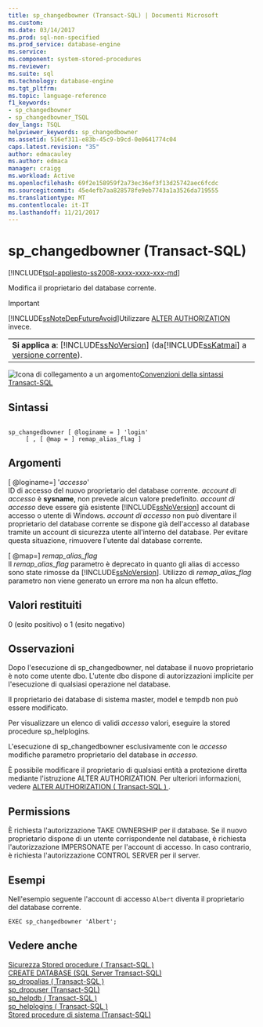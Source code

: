 ```yaml
---
title: sp_changedbowner (Transact-SQL) | Documenti Microsoft
ms.custom: 
ms.date: 03/14/2017
ms.prod: sql-non-specified
ms.prod_service: database-engine
ms.service: 
ms.component: system-stored-procedures
ms.reviewer: 
ms.suite: sql
ms.technology: database-engine
ms.tgt_pltfrm: 
ms.topic: language-reference
f1_keywords:
- sp_changedbowner
- sp_changedbowner_TSQL
dev_langs: TSQL
helpviewer_keywords: sp_changedbowner
ms.assetid: 516ef311-e83b-45c9-b9cd-0e0641774c04
caps.latest.revision: "35"
author: edmacauley
ms.author: edmaca
manager: craigg
ms.workload: Active
ms.openlocfilehash: 69f2e158959f2a73ec36ef3f13d25742aec6fcdc
ms.sourcegitcommit: 45e4efb7aa828578fe9eb7743a1a3526da719555
ms.translationtype: MT
ms.contentlocale: it-IT
ms.lasthandoff: 11/21/2017
---
```

# <a name="spchangedbowner-transact-sql"></a>sp_changedbowner (Transact-SQL)
[!INCLUDE[tsql-appliesto-ss2008-xxxx-xxxx-xxx-md](../../includes/tsql-appliesto-ss2008-xxxx-xxxx-xxx-md.md)]

  Modifica il proprietario del database corrente.  
  
> [!IMPORTANT]  
>  [!INCLUDE[ssNoteDepFutureAvoid](../../includes/ssnotedepfutureavoid-md.md)]Utilizzare [ALTER AUTHORIZATION](../../t-sql/statements/alter-authorization-transact-sql.md) invece.  
  
||  
|-|  
|**Si applica a**: [!INCLUDE[ssNoVersion](../../includes/ssnoversion-md.md)] (da[!INCLUDE[ssKatmai](../../includes/sskatmai-md.md)] a [versione corrente](http://go.microsoft.com/fwlink/p/?LinkId=299658)).|  
  
 ![Icona di collegamento a un argomento](../../database-engine/configure-windows/media/topic-link.gif "Icona di collegamento a un argomento")[Convenzioni della sintassi Transact-SQL](../../t-sql/language-elements/transact-sql-syntax-conventions-transact-sql.md)  
  
## <a name="syntax"></a>Sintassi  
  
```  
  
sp_changedbowner [ @loginame = ] 'login'  
     [ , [ @map = ] remap_alias_flag ]  
```  
  
## <a name="arguments"></a>Argomenti  
 [ @loginame=] '*accesso*'  
 ID di accesso del nuovo proprietario del database corrente. *account di accesso* è **sysname**, non prevede alcun valore predefinito. *account di accesso* deve essere già esistente [!INCLUDE[ssNoVersion](../../includes/ssnoversion-md.md)] account di accesso o utente di Windows. *account di accesso* non può diventare il proprietario del database corrente se dispone già dell'accesso al database tramite un account di sicurezza utente all'interno del database. Per evitare questa situazione, rimuovere l'utente dal database corrente.  
  
 [ @map=] *remap_alias_flag*  
 Il *remap_alias_flag* parametro è deprecato in quanto gli alias di accesso sono state rimosse da [!INCLUDE[ssNoVersion](../../includes/ssnoversion-md.md)]. Utilizzo di *remap_alias_flag* parametro non viene generato un errore ma non ha alcun effetto.  
  
## <a name="return-code-values"></a>Valori restituiti  
 0 (esito positivo) o 1 (esito negativo)  
  
## <a name="remarks"></a>Osservazioni  
 Dopo l'esecuzione di sp_changedbowner, nel database il nuovo proprietario è noto come utente dbo. L'utente dbo dispone di autorizzazioni implicite per l'esecuzione di qualsiasi operazione nel database.  
  
 Il proprietario dei database di sistema master, model e tempdb non può essere modificato.  
  
 Per visualizzare un elenco di validi *accesso* valori, eseguire la stored procedure sp_helplogins.  
  
 L'esecuzione di sp_changedbowner esclusivamente con le *accesso* modifiche parametro proprietario del database in *accesso*.  
  
 È possibile modificare il proprietario di qualsiasi entità a protezione diretta mediante l'istruzione ALTER AUTHORIZATION. Per ulteriori informazioni, vedere [ALTER AUTHORIZATION &#40; Transact-SQL &#41; ](../../t-sql/statements/alter-authorization-transact-sql.md).  
  
## <a name="permissions"></a>Permissions  
 È richiesta l'autorizzazione TAKE OWNERSHIP per il database. Se il nuovo proprietario dispone di un utente corrispondente nel database, è richiesta l'autorizzazione IMPERSONATE per l'account di accesso. In caso contrario, è richiesta l'autorizzazione CONTROL SERVER per il server.  
  
## <a name="examples"></a>Esempi  
 Nell'esempio seguente l'account di accesso `Albert` diventa il proprietario del database corrente.  
  
```  
EXEC sp_changedbowner 'Albert';  
```  
  
## <a name="see-also"></a>Vedere anche  
 [Sicurezza Stored procedure &#40; Transact-SQL &#41;](../../relational-databases/system-stored-procedures/security-stored-procedures-transact-sql.md)   
 [CREATE DATABASE &#40;SQL Server Transact-SQL&#41;](../../t-sql/statements/create-database-sql-server-transact-sql.md)   
 [sp_dropalias &#40; Transact-SQL &#41;](../../relational-databases/system-stored-procedures/sp-dropalias-transact-sql.md)   
 [sp_dropuser &#40;Transact-SQL&#41;](../../relational-databases/system-stored-procedures/sp-dropuser-transact-sql.md)   
 [sp_helpdb &#40; Transact-SQL &#41;](../../relational-databases/system-stored-procedures/sp-helpdb-transact-sql.md)   
 [sp_helplogins &#40; Transact-SQL &#41;](../../relational-databases/system-stored-procedures/sp-helplogins-transact-sql.md)   
 [Stored procedure di sistema &#40;Transact-SQL&#41;](../../relational-databases/system-stored-procedures/system-stored-procedures-transact-sql.md)  
  
  
